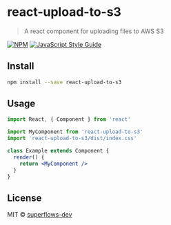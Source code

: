 # react-upload-to-s3

> A react component for uploading files to AWS S3

[![NPM](https://img.shields.io/npm/v/react-upload-to-s3.svg)](https://www.npmjs.com/package/react-upload-to-s3) [![JavaScript Style Guide](https://img.shields.io/badge/code_style-standard-brightgreen.svg)](https://standardjs.com)

## Install

```bash
npm install --save react-upload-to-s3
```

## Usage

```jsx
import React, { Component } from 'react'

import MyComponent from 'react-upload-to-s3'
import 'react-upload-to-s3/dist/index.css'

class Example extends Component {
  render() {
    return <MyComponent />
  }
}
```

## License

MIT © [superflows-dev](https://github.com/superflows-dev)
